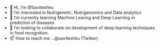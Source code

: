 - 👋 Hi, I’m @Saviteshku
- 👀 I’m interested in Nutrigenetic, Nutrigenomics and Data analytics
- 🌱 I’m currently learning Machine Learing and Deep Learning in prediction of diseases
- 💞️ I’m looking to collaborate on development of deep learning techniques in food recognition.
- 📫 How to reach me ...@saviteshku (Twitter)

<!---
Saviteshku/Saviteshku is a ✨ special ✨ repository because its `README.md` (this file) appears on your GitHub profile.
You can click the Preview link to take a look at your changes.
--->
